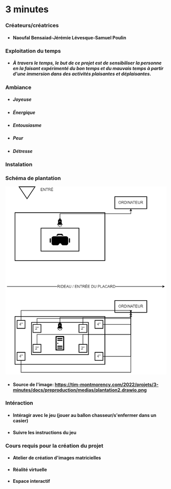 # 3 minutes

### Créateurs/créatrices
* #### Naoufal Bensaiad-Jérémie Lévesque-Samuel Poulin

### Exploitation du temps
* ##### À travers le temps, le but de ce projet est de sensibiliser la personne en la faisant expérimenté du bon temps et du mauvais temps à partir d'une immersion dans des activités plaisantes et déplaisantes.

### Ambiance
* ##### Joyeuse
* ##### Énergique
* ##### Entousiasme
* ##### Peur
* ##### Détresse

### Instalation

### Schéma de plantation
![image_3_minutes](photographie/image_3_minutes.png)
* #### Source de l'image: https://tim-montmorency.com/2022/projets/3-minutes/docs/preproduction/medias/plantation2.drawio.png

### Intéraction
* #### Intéragir avec le jeu (jouer au ballon chasseur/s'enfermer dans un casier)
* #### Suivre les instructions du jeu

### Cours requis pour la création du projet
* #### Atelier de création d'images matricielles
* #### Réalité virtuelle
* #### Espace interactif

